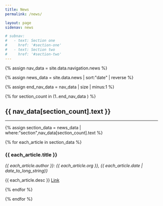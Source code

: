 ```yaml
---
title: News
permalink: /news/

layout: page
sidenav: news

# subnav:
#   - text: Section one
#     href: '#section-one'
#   - text: Section two
#     href: '#section-two'
---
```

<!-- Section names and addresses from navigation sidebar -->
{% assign nav_data = site.data.navigation.news %}

<!-- News Articles Sorted by Newest First -->
{% assign news_data = site.data.news | sort:"date" | reverse %}

<!-- Find length of Navigation Array, iterate through this later -->
{% assign end_nav_data = nav_data | size | minus:1 %}

<!-- Iterate through all of the navigation sections. Start at one because zero is just the top header -->
{% for section_count in (1..end_nav_data ) %}
<a name="{{ nav_data[section_count].text | slugify }}"></a>
<h2>{{ nav_data[section_count].text }}</h2>
<hr>

<!-- In each section, get only the news articles assigned to it -->
{% assign section_data = news_data | where:"section",nav_data[section_count].text %}

<!-- Display the information for all of the news articles assigned to that section -->
{% for each_article in section_data %}
<div>
<h3>{{ each_article.title }}</h3>
<p><i>{{ each_article.author }}: {{ each_article.org }}, {{ each_article.date | date_to_long_string}}</i></p>
<p>{{ each_article.desc }} <a href="{{ each_article.press_link }}">Link</a></p>
</div>


<!-- Close News Article Iteration -->
{% endfor %}

<!-- Close Section Iteration -->
{% endfor %}
